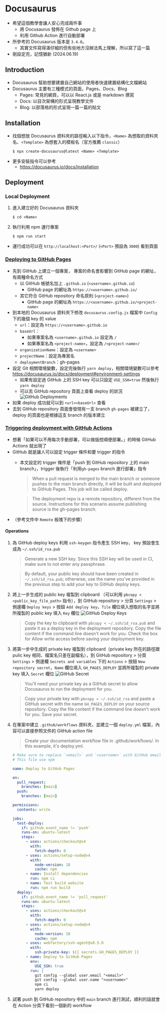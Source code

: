 # Docusaurus
- 希望這個教學會讓人安心完成兩件事
    - 將 Docusaurus 發佈在 Github page 上
    - 利用 Github Action 進行自動部署
- 所參考的 Docusaurus 版本是 `3.4.0`。
    - 其實文件寫得滿仔細的但有些地方沒辦法馬上理解，所以寫了這一篇
- 剛設定完，記憶猶新 (2024.06.19)

## Introduction
- Docusaurus 幫助想要建置自己網站的使用者快速建置結構化文檔網站
- Docusaurus 主要有三種模式的頁面，Pages、Docs、Blog
    - Pages: 常見的網頁，可以以 React.js 或是 markdown 撰寫
    - Docs: 以目次架構的形式呈現教學文件
    - Blog: 以部落格的形式呈現一篇一篇的貼文
## Installation
- 找個想放 Docusaurus 資料夾的路徑輸入以下指令，`<Name>` 為想取的資料夾名、`<Template>` 為想套入的模板名（官方推薦 `classic`）
    ```
    $ npx create-docusaurus@latest <Name> <Template>
    ```
- 更多安裝指令可以參考
    - https://docusaurus.io/docs/installation

## Deployment
### Local Deployment
1. 進入建立好的 Docusaurus 資料夾
    ```
    $ cd <Name>
    ```
2. 執行利用 npm 運行專案
    ```
    $ npm run start
    ```
- 運行成功可以在 `http://localhost:<Port>/` (`<Port>` 預設為 `3000`) 看到頁面

### [Deploying to GitHub Pages](https://docusaurus.io/docs/deployment#deploying-to-github-pages)
- 先到 GitHub 上建立一個專案， 專案的命名會影響到 GitHub page 的網址，有兩種命名方式
    - 以 GitHub 帳號名加上 `.github.io` (`<username>.github.io`)
        - GitHub page 的網址為 `https://<username>.github.io/`
    - 其它符合 GitHub repository 命名原則 (`<project-name>`)
        - GitHub page 的網址為 `https://<username>.github.io/<project-name>`
- 到本地的 Docusaurus 資料夾下修改 `docusaurus.config.js` 檔案中 `Config` 下的幾個 key 的 value
    - `url`：設定為 `https://<username>.github.io`
    - `baseUrl`：
        - 如果專案名為 `<username>.github.io` 設定為 `/`
        - 如果專案名為 `<project-name>`，設定為 `/<project-name>/`
    - `organizationName`：設定為 `<username>`
    - `projectName`：設定為專案名
    - `deploymentBranch`：gh-pages
- 設定 Git 相關環境變數，設定完後執行 `yarn deploy`，相關環境變數可以參考 https://docusaurus.io/docs/deployment#environment-settings
    - 如果有設定過 GitHub 上的 SSH key 可以只設定 `USE_SSH=true` 然後執行 `yarn deploy`
    - 可以去 GitHub repository 頁面上查看 deploy 的狀況
    ![GitHub Deployments](./images/GitHub-Deployments.png)
- 如果 deploy 成功就可以到 `<url><baseUrl>` 查看
- 去到 GitHub repository 頁面會發現有一支 branch `gh-pages` 被建立了，deploy 的頁面也是根據這支 branch 的版本建立

### [Triggering deployment with GitHub Actions](https://docusaurus.io/docs/deployment#triggering-deployment-with-github-actions) 
- 想著「如果可以不用每次手動部署，可以做版控順便部署。」的時候 GitHub Actions 就出現了
- GitHub 就是讓人可以設定 trigger 條件和要 trigger 的指令
    - 本文設定的 trigger 條件是「push 到 GitHub repository 上的 main branch」，trigger 後執行「利用`gh-pages` branch 進行部署」指令
        > When a pull request is merged to the main branch or someone pushes to the main branch directly, it will be built and deployed to GitHub Pages. This job will be called deploy.

        > The deployment repo is a remote repository, different from the source. Instructions for this scenario assume publishing source is the gh-pages branch.
- （參考文件中 `Remote` 板塊下的步驟）
#### Operations
1. 為 GitHub deploy keys 利用 `ssh-keygen` 指令產生 SSH key， key 預設會生成為 `~/.ssh/id_rsa.pub`
    > Generate a new SSH key. Since this SSH key will be used in CI, make sure to not enter any passphrase.

    > By default, your public key should have been created in `~/.ssh/id_rsa.pub`; otherwise, use the name you've provided in the previous step to add your key to GitHub deploy keys.
2. 將上一步生成的 public key 複製到 clipboard （可以利用 `pbcopy < <public_key_file_path>` 指令），到 GitHub repository > 分頁 `Settings` > 側邊欄 `Deploy keys` > 按鈕 `Add deploy key`，`Tile` 欄位填入想取的名字並將所複製的 public key 填入 `Key` 欄位
    ![GitHub Deploy Keys](./images/GitHub-Deploy-Keys.png)
    > Copy the key to clipboard with `pbcopy < ~/.ssh/id_rsa.pub` and paste it as a deploy key in the deployment repository. Copy the file content if the command line doesn't work for you. Check the box for Allow write access before saving your deployment key.
3. 將第一步中生成的 private key 複製到 clipboard（private key 所在的路徑跟 pulic key 相同、檔案名只差在副檔名），到 GitHub repository > 分頁 `Settings` > 側邊欄 `Secrets and variables` 下的 `Actions` > 按鈕 `New repository secret`，`Name` 欄位填入 `GH_PAGES_DEPLOY` 並將所複製的 private key 填入 `Secret` 欄位
    ![GitHub Secret](./images/GitHub-Secret.png)
    > You'll need your private key as a GitHub secret to allow Docusaurus to run the deployment for you.

    > Copy your private key with `pbcopy < ~/.ssh/id_rsa` and paste a GitHub secret with the name `GH_PAGES_DEPLOY` on your source repository. Copy the file content if the command line doesn't work for you. Save your secret.
4. 在專案中建立 `.github/workflows` 資料夾，並建立一個 `deploy.yml` 檔案，內容可以直接參照文件的 GitHub action file 
    > Create your documentation workflow file in .github/workflows/. In this example, it's deploy.yml.
    ``` yml
    # Make sure to replace `<email>` and `<username>` with GitHub email and username
    # This file use npm

    name: Deploy to GitHub Pages

    on:
      pull_request:
        branches: [main]
      push:
        branches: [main]

    permissions:
      contents: write

    jobs:
      test-deploy:
        if: github.event_name != 'push'
        runs-on: ubuntu-latest
        steps:
          - uses: actions/checkout@v4
            with:
              fetch-depth: 0
          - uses: actions/setup-node@v4
            with:
              node-version: 18
              cache: npm
          - name: Install dependencies
            run: npm ci
          - name: Test build website
            run: npm run build
      deploy:
        if: github.event_name != 'pull_request'
        runs-on: ubuntu-latest
        steps:
          - uses: actions/checkout@v4
            with:
              fetch-depth: 0
          - uses: actions/setup-node@v4
            with:
              node-version: 18
              cache: npm
          - uses: webfactory/ssh-agent@v0.5.0
            with:
              ssh-private-key: ${{ secrets.GH_PAGES_DEPLOY }}
          - name: Deploy to GitHub Pages
            env:
              USE_SSH: true
            run: |
              git config --global user.email "<email>"
              git config --global user.name "<username>"
              npm ci
              yarn deploy
    ```
5. 試著 push 到 GitHub repository 中的 `main` branch 進行測試，順利的話就會在 Action 分頁下看到一個新的 workflow

